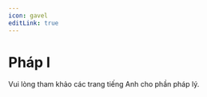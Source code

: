 ```yaml
---
icon: gavel
editLink: true
---
```

#  Pháp l

Vui lòng tham khảo các trang tiếng Anh cho phần pháp lý.
